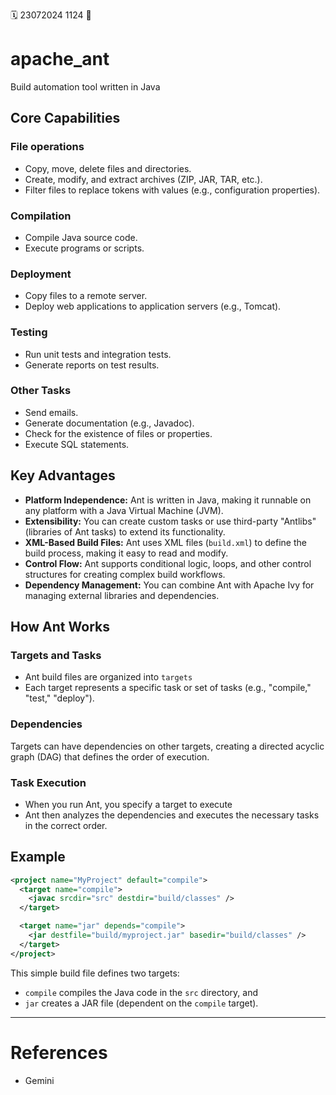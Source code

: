 🗓️ 23072024 1124
📎

# apache_ant
Build automation tool written in Java

## Core Capabilities
### File operations
- Copy, move, delete files and directories.
- Create, modify, and extract archives (ZIP, JAR, TAR, etc.).
- Filter files to replace tokens with values (e.g., configuration properties).
### Compilation
- Compile Java source code.
- Execute programs or scripts.

### Deployment
- Copy files to a remote server.
- Deploy web applications to application servers (e.g., Tomcat).

### Testing
- Run unit tests and integration tests.
- Generate reports on test results.

### Other Tasks
- Send emails.
- Generate documentation (e.g., Javadoc).
- Check for the existence of files or properties.
- Execute SQL statements.

## Key Advantages
- **Platform Independence:** Ant is written in Java, making it runnable on any platform with a Java Virtual Machine (JVM).
- **Extensibility:** You can create custom tasks or use third-party "Antlibs" (libraries of Ant tasks) to extend its functionality.
- **XML-Based Build Files:** Ant uses XML files (`build.xml`) to define the build process, making it easy to read and modify.
- **Control Flow:** Ant supports conditional logic, loops, and other control structures for creating complex build workflows.
- **Dependency Management:** You can combine Ant with Apache Ivy for managing external libraries and dependencies.

## How Ant Works
### Targets and Tasks
- Ant build files are organized into `targets` 
-  Each target represents a specific task or set of tasks (e.g., "compile," "test," "deploy").
    
### Dependencies
Targets can have dependencies on other targets, creating a directed acyclic graph (DAG) that defines the order of execution.
    
### Task Execution
- When you run Ant, you specify a target to execute
- Ant then analyzes the dependencies and executes the necessary tasks in the correct order.
    
## Example
```xml
<project name="MyProject" default="compile">
  <target name="compile">
    <javac srcdir="src" destdir="build/classes" />
  </target>

  <target name="jar" depends="compile">
    <jar destfile="build/myproject.jar" basedir="build/classes" />
  </target>
</project>
```

This simple build file defines two targets:
- `compile` compiles the Java code in the `src` directory, and
- `jar` creates a JAR file (dependent on the `compile` target).

---

# References
- Gemini